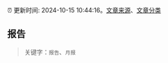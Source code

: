 :alarm_clock: 更新时间: 2024-10-15 10:44:16。[文章来源](/README.md)、[文章分类](/TAGS.md)

## 报告


> 关键字：`报告`、`月报`



